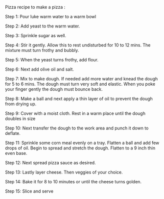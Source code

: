 Pizza
recipe to make a pizza :

Step 1: Pour luke warm water to a warm bowl

Step 2: Add yeast to the warm water.

Step 3: Sprinkle sugar as well.

Step 4: Stir it gently. Allow this to rest undisturbed for 10 to 12 mins. The mixture must turn frothy and bubbly.

Step 5: When the yeast turns frothy, add flour.

Step 6: Next add olive oil and salt.

Step 7: Mix to make dough. If needed add more water and knead the dough for 5 to 6 mins. The dough must turn very soft and elastic. When you poke your finger gently the dough must bounce back.

Step 8: Make a ball and next apply a thin layer of oil to prevent the dough from drying up.

Step 9: Cover with a moist cloth. Rest in a warm place until the dough doubles in size

Step 10: Next transfer the dough to the work area and punch it down to deflate.

Step 11: Sprinkle some corn meal evenly on a tray. Flatten a ball and add few drops of oil. Begin to spread and stretch the dough. Flatten to a 9 inch thin even base.

Step 12: Next spread pizza sauce as desired.

Step 13: Lastly layer cheese. Then veggies of your choice.

Step 14: Bake it for 8 to 10 minutes or until the cheese turns golden.

Step 15: Slice and serve